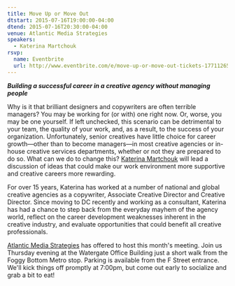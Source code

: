 ```yaml
---
title: Move Up or Move Out
dtstart: 2015-07-16T19:00:00-04:00
dtend: 2015-07-16T20:30:00-04:00
venue: Atlantic Media Strategies
speakers:
  - Katerina Martchouk
rsvp:
  name: Eventbrite
  url: http://www.eventbrite.com/e/move-up-or-move-out-tickets-17711265873
---
```


_**Building a successful career in a creative agency without managing people**_

Why is it that brilliant designers and copywriters are often terrible managers? You may be working for (or with) one right now. Or, worse, you may be one yourself. If left unchecked, this scenario can be detrimental to your team, the quality of your work, and, as a result, to the success of your organization. Unfortunately, senior creatives have little choice for career growth—other than to become managers—in most creative agencies or in-house creative services departments, whether or not they are prepared to do so. What can we do to change this? [Katerina Martchouk](https://twitter.com/bukvaK) will lead a discussion of ideas that could make our work environment more supportive and creative careers more rewarding.

For over 15 years, Katerina has worked at a number of national and global creative agencies as a copywriter, Associate Creative Director and Creative Director. Since moving to DC recently and working as a consultant, Katerina has had a chance to step back from the everyday mayhem of the agency world, reflect on the career development weaknesses inherent in the creative industry, and evaluate opportunities that could benefit all creative professionals.

[Atlantic Media Strategies](http://atlanticmediastrategies.com/) has offered to host this month's meeting. Join us Thursday evening at the Watergate Office Building just a short walk from the Foggy Bottom Metro stop. Parking is available from the F Street entrance. We'll kick things off promptly at 7:00pm, but come out early to socialize and grab a bit to eat!